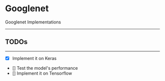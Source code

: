 # Googlenet
Googlenet Implementations

---

## TODOs
---

- [x] Implement it on Keras
- [] Test the model's performance
- [] Implement it on Tensorflow


